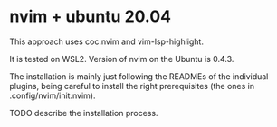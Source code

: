 # nvim + ubuntu 20.04

This approach uses coc.nvim and vim-lsp-highlight.

It is tested on WSL2. Version of nvim on the Ubuntu is 0.4.3.

The installation is mainly just following the READMEs of the individual plugins, 
being careful to install the right prerequisites (the ones in .config/nvim/init.nvim).

TODO describe the installation process.
